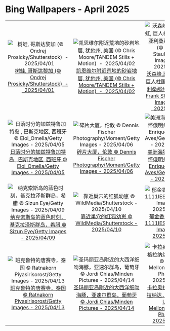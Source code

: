 # Bing Wallpapers - April 2025

| | | | |
|:-------------------------:|:-------------------------:|:-------------------------:|:-------------------------:|
| ![树蛙, 哥斯达黎加 (© Ondrej Prosicky/Shutterstock)  -  2025/04/01](https://cn.bing.com/th?id=OHR.TicanFrog_ZH-CN8949758487_UHD.jpg&w=480)[树蛙, 哥斯达黎加 (© Ondrej Prosicky/Shutterstock)  -  2025/04/01](https://cn.bing.com/th?id=OHR.TicanFrog_ZH-CN8949758487_UHD.jpg) | ![凯恩维尔附近荒地的砂岩地层, 犹他州, 美国 (© Chris Moore/TANDEM Stills + Motion)  -  2025/04/02](https://cn.bing.com/th?id=OHR.UtahBadlands_ZH-CN9174002963_UHD.jpg&w=480)[凯恩维尔附近荒地的砂岩地层, 犹他州, 美国 (© Chris Moore/TANDEM Stills + Motion)  -  2025/04/02](https://cn.bing.com/th?id=OHR.UtahBadlands_ZH-CN9174002963_UHD.jpg) | ![沃森峰上空的彩虹, 巨人柱国家公园, 亚利桑那州, 美国 (© Frank Staub/Getty Images)  -  2025/04/03](https://cn.bing.com/th?id=OHR.SaguaroRainbow_ZH-CN0139056375_UHD.jpg&w=480)[沃森峰上空的彩虹, 巨人柱国家公园, 亚利桑那州, 美国 (© Frank Staub/Getty Images)  -  2025/04/03](https://cn.bing.com/th?id=OHR.SaguaroRainbow_ZH-CN0139056375_UHD.jpg) | ![苏州古镇风景，江苏省，中国 © gyn9038/Getty Images  -  2025/04/04](https://cn.bing.com/th?id=OHR.QingMingY25_ZH-CN9818431198_UHD.jpg&w=480)[苏州古镇风景，江苏省，中国 © gyn9038/Getty Images  -  2025/04/04](https://cn.bing.com/th?id=OHR.QingMingY25_ZH-CN9818431198_UHD.jpg) |
| ![日落时分的加兹特鲁加特岛 , 巴斯克地区, 西班牙 © Eloi_Omella/Getty Images  -  2025/04/05](https://cn.bing.com/th?id=OHR.GaztelugatxeSunset_ZH-CN0553703567_UHD.jpg&w=480)[日落时分的加兹特鲁加特岛 , 巴斯克地区, 西班牙 © Eloi_Omella/Getty Images  -  2025/04/05](https://cn.bing.com/th?id=OHR.GaztelugatxeSunset_ZH-CN0553703567_UHD.jpg) | ![碎片大厦，伦敦 © Dennis Fischer Photography/Moment/Getty Images  -  2025/04/06](https://cn.bing.com/th?id=OHR.ShardLondon2025_ZH-CN0722863055_UHD.jpg&w=480)[碎片大厦，伦敦 © Dennis Fischer Photography/Moment/Getty Images  -  2025/04/06](https://cn.bing.com/th?id=OHR.ShardLondon2025_ZH-CN0722863055_UHD.jpg) | ![美洲海狸, Moran, 怀俄明州, 美国 © Enrique Aguirre Aves/Getty Images  -  2025/04/07](https://cn.bing.com/th?id=OHR.BeaverDay_ZH-CN2889563041_UHD.jpg&w=480)[美洲海狸, Moran, 怀俄明州, 美国 © Enrique Aguirre Aves/Getty Images  -  2025/04/07](https://cn.bing.com/th?id=OHR.BeaverDay_ZH-CN2889563041_UHD.jpg) | ![春天的水仙花在清晨绽放 © LedyX/Shutterstock  -  2025/04/08](https://cn.bing.com/th?id=OHR.SpringDaffodils_ZH-CN6737270212_UHD.jpg&w=480)[春天的水仙花在清晨绽放 © LedyX/Shutterstock  -  2025/04/08](https://cn.bing.com/th?id=OHR.SpringDaffodils_ZH-CN6737270212_UHD.jpg) |
| ![纳克索斯岛的蓝色时刻，基克拉泽斯群岛，希腊 © Sizun Eye/Getty Images  -  2025/04/09](https://cn.bing.com/th?id=OHR.BlueNaxos_ZH-CN7863097040_UHD.jpg&w=480)[纳克索斯岛的蓝色时刻，基克拉泽斯群岛，希腊 © Sizun Eye/Getty Images  -  2025/04/09](https://cn.bing.com/th?id=OHR.BlueNaxos_ZH-CN7863097040_UHD.jpg) | ![靠近巢穴的红狐幼崽 © WildMedia/Shutterstock  -  2025/04/10](https://cn.bing.com/th?id=OHR.LittleFoxes_ZH-CN8622806156_UHD.jpg&w=480)[靠近巢穴的红狐幼崽 © WildMedia/Shutterstock  -  2025/04/10](https://cn.bing.com/th?id=OHR.LittleFoxes_ZH-CN8622806156_UHD.jpg) | ![郁金香，荷兰 © 1111IESPDJ/Getty Images  -  2025/04/11](https://cn.bing.com/th?id=OHR.TulipsWindmill_ZH-CN0665142956_UHD.jpg&w=480)[郁金香，荷兰 © 1111IESPDJ/Getty Images  -  2025/04/11](https://cn.bing.com/th?id=OHR.TulipsWindmill_ZH-CN0665142956_UHD.jpg) | ![从国际空间站穹顶俯瞰南太平洋 © NASA  -  2025/04/12](https://cn.bing.com/th?id=OHR.SpaceFlight_ZH-CN0927394503_UHD.jpg&w=480)[从国际空间站穹顶俯瞰南太平洋 © NASA  -  2025/04/12](https://cn.bing.com/th?id=OHR.SpaceFlight_ZH-CN0927394503_UHD.jpg) |
| ![班克鲁特的唐赛寺，泰国 © Ratnakorn Piyasirisorost/Getty Images  -  2025/04/13](https://cn.bing.com/th?id=OHR.ThailandPagodas_ZH-CN1143878296_UHD.jpg&w=480)[班克鲁特的唐赛寺，泰国 © Ratnakorn Piyasirisorost/Getty Images  -  2025/04/13](https://cn.bing.com/th?id=OHR.ThailandPagodas_ZH-CN1143878296_UHD.jpg) | ![圣玛丽亚岛附近的大西洋细吻海豚，亚速尔群岛，葡萄牙 © Jordi Chias/Minden Pictures  -  2025/04/14](https://cn.bing.com/th?id=OHR.SpottedDolphins_ZH-CN1257100316_UHD.jpg&w=480)[圣玛丽亚岛附近的大西洋细吻海豚，亚速尔群岛，葡萄牙 © Jordi Chias/Minden Pictures  -  2025/04/14](https://cn.bing.com/th?id=OHR.SpottedDolphins_ZH-CN1257100316_UHD.jpg) | ![卡拉奥拉城堡，格拉纳达，西班牙 © Ugo Mellone/eStock Photo  -  2025/04/15](https://cn.bing.com/th?id=OHR.CerezoEnFlor_ZH-CN2951543796_UHD.jpg&w=480)[卡拉奥拉城堡，格拉纳达，西班牙 © Ugo Mellone/eStock Photo  -  2025/04/15](https://cn.bing.com/th?id=OHR.CerezoEnFlor_ZH-CN2951543796_UHD.jpg) |  |
